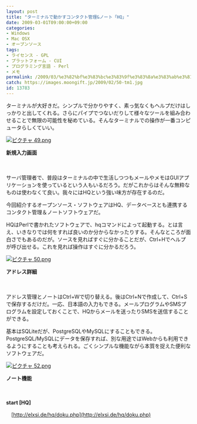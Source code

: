 ```yaml
---
layout: post
title: "ターミナルで動かすコンタクト管理&ノート「HQ」"
date: 2009-03-01T09:00:00+09:00
categories:
- Windows
- Mac OSX
- オープンソース
tags: 
- ライセンス - GPL
- プラットフォーム - CUI
- プログラミング言語 - Perl
- メモ
permalink: /2009/03/%e3%82%bf%e3%83%bc%e3%83%9f%e3%83%8a%e3%83%ab%e3%81%a7%e5%8b%95%e3%81%8b%e3%81%99%e3%82%b3%e3%83%b3%e3%82%bf%e3%82%af%e3%83%88%e7%ae%a1%e7%90%86%e3%83%8e%e3%83%bc%e3%83%88%e3%80%8chq%e3%80%8d/
catch: https://images.moongift.jp/2009/02/50-tm1.jpg
id: 13783
---
```

ターミナルが大好きだ。シンプルで分かりやすく、素っ気なくもヘルプだけはしっかりと出してくれる。さらにパイプでつないだりして様々なツールを組み合わせることで無限の可能性を秘めている。そんなターミナルでの操作が一番コンピュータらしくていい。

  

[![ピクチャ 49.png](https://images.moongift.jp/2009/02/49-tm3.jpg)](https://images.moongift.jp/2009/02/493.png)  
  
**新規入力画面**

  

　

  

サーバ管理者で、普段はターミナルの中で生活しつつもメールやメモはGUIアプリケーションを使っているという人もいるだろう。だがこれからはそんな無粋なものは使わなくて良い。我々にはHQという強い味方が存在するのだ。

  

今回紹介するオープンソース・ソフトウェアはHQ、データベースとも連携するコンタクト管理＆ノートソフトウェアだ。

  
<!--more-->

HQはPerlで書かれたソフトウェアで、hqコマンドによって起動する。とは言え、いきなりでは何をすれば良いのか分からなかったりする。そんなところが面白さでもあるのだが。ソースを見ればすぐに分かることだが、Ctrl+Hでヘルプが呼び出せる。これを見れば操作はすぐに分かるだろう。

  

[![ピクチャ 50.png](https://images.moongift.jp/2009/02/50-tm1.jpg)](https://images.moongift.jp/2009/02/501.png)  
  
**アドレス詳細**

  

　

  

アドレス管理とノートはCtrl+Wで切り替える。後はCtrl+Nで作成して、Ctrl+Sで保存するだけだ。一応、日本語の入力もできる。メールプログラムやSMSプログラムを設定しておくことで、HQからメールを送ったりSMSを送信することができる。

  

基本はSQLiteだが、PostgreSQLやMySQLにすることもできる。PostgreSQL/MySQLにデータを保存すれば、別な用途ではWebからも利用できるようにすることも考えられる。ごくシンプルな機能ながら本質を捉えた便利なソフトウェアだ。

  

[![ピクチャ 52.png](https://images.moongift.jp/2009/02/52-tm2.jpg)](https://images.moongift.jp/2009/02/522.png)  
  
**ノート機能**

  

　

  

**start [HQ]**  
  
　[http://elxsi.de/hq/doku.php](http://elxsi.de/hq/doku.php)

  

